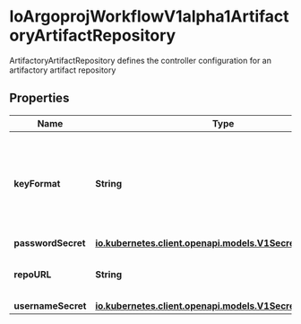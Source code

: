 

# IoArgoprojWorkflowV1alpha1ArtifactoryArtifactRepository

ArtifactoryArtifactRepository defines the controller configuration for an artifactory artifact repository

## Properties

Name | Type | Description | Notes
------------ | ------------- | ------------- | -------------
**keyFormat** | **String** | KeyFormat defines the format of how to store keys and can reference workflow variables. |  [optional]
**passwordSecret** | [**io.kubernetes.client.openapi.models.V1SecretKeySelector**](io.kubernetes.client.openapi.models.V1SecretKeySelector.md) |  |  [optional]
**repoURL** | **String** | RepoURL is the url for artifactory repo. |  [optional]
**usernameSecret** | [**io.kubernetes.client.openapi.models.V1SecretKeySelector**](io.kubernetes.client.openapi.models.V1SecretKeySelector.md) |  |  [optional]



